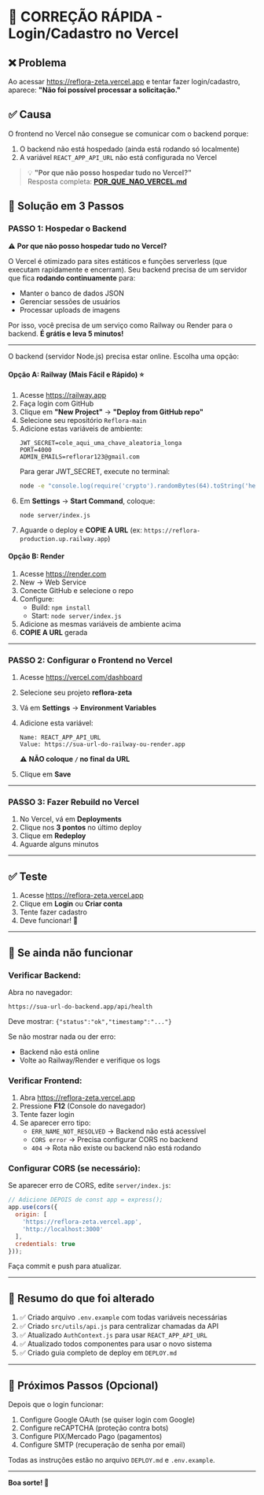 # 🔧 CORREÇÃO RÁPIDA - Login/Cadastro no Vercel

## ❌ Problema
Ao acessar https://reflora-zeta.vercel.app e tentar fazer login/cadastro, aparece:
**"Não foi possível processar a solicitação."**

## ✅ Causa
O frontend no Vercel não consegue se comunicar com o backend porque:
1. O backend não está hospedado (ainda está rodando só localmente)
2. A variável `REACT_APP_API_URL` não está configurada no Vercel

> 💡 **"Por que não posso hospedar tudo no Vercel?"**  
> Resposta completa: **[POR_QUE_NAO_VERCEL.md](POR_QUE_NAO_VERCEL.md)**

## 🚀 Solução em 3 Passos

### PASSO 1: Hospedar o Backend

⚠️ **Por que não posso hospedar tudo no Vercel?**

O Vercel é otimizado para sites estáticos e funções serverless (que executam rapidamente e encerram). Seu backend precisa de um servidor que fica **rodando continuamente** para:
- Manter o banco de dados JSON
- Gerenciar sessões de usuários
- Processar uploads de imagens

Por isso, você precisa de um serviço como Railway ou Render para o backend. **É grátis e leva 5 minutos!**

---

O backend (servidor Node.js) precisa estar online. Escolha uma opção:

#### Opção A: Railway (Mais Fácil e Rápido) ⭐
1. Acesse https://railway.app
2. Faça login com GitHub
3. Clique em **"New Project"** → **"Deploy from GitHub repo"**
4. Selecione seu repositório `Reflora-main`
5. Adicione estas variáveis de ambiente:
   ```
   JWT_SECRET=cole_aqui_uma_chave_aleatoria_longa
   PORT=4000
   ADMIN_EMAILS=reflorar123@gmail.com
   ```
   Para gerar JWT_SECRET, execute no terminal:
   ```bash
   node -e "console.log(require('crypto').randomBytes(64).toString('hex'))"
   ```
6. Em **Settings** → **Start Command**, coloque:
   ```
   node server/index.js
   ```
7. Aguarde o deploy e **COPIE A URL** (ex: `https://reflora-production.up.railway.app`)

#### Opção B: Render
1. Acesse https://render.com
2. New → Web Service
3. Conecte GitHub e selecione o repo
4. Configure:
   - Build: `npm install`
   - Start: `node server/index.js`
5. Adicione as mesmas variáveis de ambiente acima
6. **COPIE A URL** gerada

---

### PASSO 2: Configurar o Frontend no Vercel

1. Acesse https://vercel.com/dashboard
2. Selecione seu projeto **reflora-zeta**
3. Vá em **Settings** → **Environment Variables**
4. Adicione esta variável:
   ```
   Name: REACT_APP_API_URL
   Value: https://sua-url-do-railway-ou-render.app
   ```
   ⚠️ **NÃO coloque `/` no final da URL**

5. Clique em **Save**

---

### PASSO 3: Fazer Rebuild no Vercel

1. No Vercel, vá em **Deployments**
2. Clique nos **3 pontos** no último deploy
3. Clique em **Redeploy**
4. Aguarde alguns minutos

---

## ✅ Teste

1. Acesse https://reflora-zeta.vercel.app
2. Clique em **Login** ou **Criar conta**
3. Tente fazer cadastro
4. Deve funcionar! 🎉

---

## 🐛 Se ainda não funcionar

### Verificar Backend:
Abra no navegador:
```
https://sua-url-do-backend.app/api/health
```
Deve mostrar: `{"status":"ok","timestamp":"..."}`

Se não mostrar nada ou der erro:
- Backend não está online
- Volte ao Railway/Render e verifique os logs

### Verificar Frontend:
1. Abra https://reflora-zeta.vercel.app
2. Pressione **F12** (Console do navegador)
3. Tente fazer login
4. Se aparecer erro tipo:
   - `ERR_NAME_NOT_RESOLVED` → Backend não está acessível
   - `CORS error` → Precisa configurar CORS no backend
   - `404` → Rota não existe ou backend não está rodando

### Configurar CORS (se necessário):

Se aparecer erro de CORS, edite `server/index.js`:

```javascript
// Adicione DEPOIS de const app = express();
app.use(cors({
  origin: [
    'https://reflora-zeta.vercel.app',
    'http://localhost:3000'
  ],
  credentials: true
}));
```

Faça commit e push para atualizar.

---

## 📝 Resumo do que foi alterado

1. ✅ Criado arquivo `.env.example` com todas variáveis necessárias
2. ✅ Criado `src/utils/api.js` para centralizar chamadas da API
3. ✅ Atualizado `AuthContext.js` para usar `REACT_APP_API_URL`
4. ✅ Atualizado todos componentes para usar o novo sistema
5. ✅ Criado guia completo de deploy em `DEPLOY.md`

---

## 🎯 Próximos Passos (Opcional)

Depois que o login funcionar:

1. Configure Google OAuth (se quiser login com Google)
2. Configure reCAPTCHA (proteção contra bots)
3. Configure PIX/Mercado Pago (pagamentos)
4. Configure SMTP (recuperação de senha por email)

Todas as instruções estão no arquivo `DEPLOY.md` e `.env.example`.

---

**Boa sorte! 🚀**
